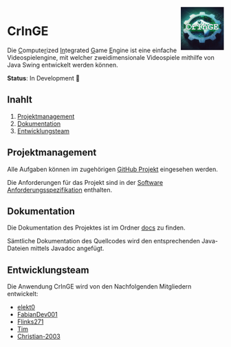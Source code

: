 <img src="./docs/resources/img/logo.png" height="100" align="right">

# CrInGE

Die <ins>C</ins>ompute<ins>r</ins>ized <ins>In</ins>tegrated <ins>G</ins>ame <ins>E</ins>ngine ist eine einfache Videospielengine, mit welcher zweidimensionale Videospiele mithilfe von Java Swing entwickelt werden können.

**Status**: In Development 🚧

## Inahlt

1. [Projektmanagement](#projektmanagement)
2. [Dokumentation](#dokumentation)
3. [Entwicklungsteam](#entwicklungsteam)

## Projektmanagement

Alle Aufgaben können im zugehörigen [GitHub Projekt](https://github.com/users/Christian-2003/projects/2) eingesehen werden.

Die Anforderungen für das Projekt sind in der [Software Anforderungsspezifikation](./docs/SoftwareAnforderungsspezifikation.md) enthalten.

## Dokumentation

Die Dokumentation des Projektes ist im Ordner [docs](./docs/) zu finden.

Sämtliche Dokumentation des Quellcodes wird den entsprechenden Java-Dateien mittels Javadoc angefügt.

## Entwicklungsteam

Die Anwendung CrInGE wird von den Nachfolgenden Mitgliedern entwickelt:

* [elekt0](https://github.com/Elekt0)
* [FabianDev001](https://github.com/FabianDev001)
* [Flinks271](https://github.com/Flinks271)
* [Tim](https://github.com/TimSchnur)
* [Christian-2003](https://github.com/Christian-2003)
